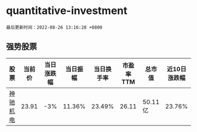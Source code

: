 # quantitative-investment

`最后更新时间：2022-08-26 13:16:28 +0800`

## 强势股票

|股票|当前价|当日涨跌幅|当日振幅|当日换手率|市盈率TTM|总市值|近10日涨跌幅|
|----|----|----|----|----|----|----|----|
|[神驰机电](https://xueqiu.com/S/SH603109)|23.91|-3%|11.36%|23.49%|26.11|50.11亿|23.76%|
